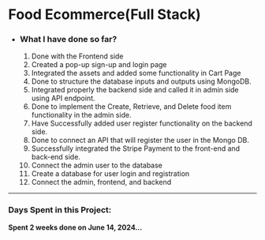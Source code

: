 <h1>Food Ecommerce(Full Stack)</h1>

<ul>
    <li><h3>What I have done so far?</h3></li>
    <ol type="1">
        <li>Done with the Frontend side</li>
        <li>Created a pop-up sign-up and login page</li>
        <li>Integrated the assets and added some functionality in Cart Page</li>
        <li>Done to structure the database inputs and outputs using MongoDB.</li>
        <li>Integrated properly the backend side and called it in admin side using API endpoint.</li>
        <li>Done to implement the Create, Retrieve, and Delete food item functionality in the admin side.</li>
        <li>Have Successfully added user register functionality on the backend side.</li>
        <li>Done to connect an API that will register the user in the Mongo DB.</li>
        <li>Successfully integrated the Stripe Payment to the front-end and back-end side.</li>
        <li>Connect the admin user to the database</li>
        <li>Create a database for user login and registration</li>
        <li>Connect the admin, frontend, and backend</li>
    </ol>
</ul>
<hr>
<h3>Days Spent in this Project:</h3>
<b>Spent 2 weeks done on June 14, 2024...</b>
